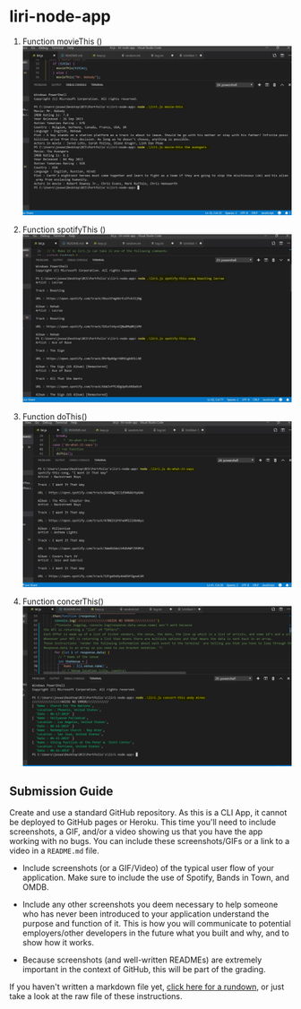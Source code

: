# liri-node-app


1. Function movieThis ()
    !['movie-this'](images/Liri_bot_movieThis.JPG)

2. Function spotifyThis ()
    !['spotify-this-song'](images/Liri_bot_spotifyThis.JPG)

3. Function doThis()
    !['do-what-it-says'](images/Liri_bot_doThis.JPG)

4. Function concerThis()
    !['concert-this'](images/Liri_bot_concertThis.PNG)


<!-- ![GitHub Logo](/images/logo.png) -->
<!-- Format: ![Alt Text](url) -->

## Submission Guide

Create and use a standard GitHub repository. As this is a CLI App, it cannot be deployed to GitHub pages or Heroku. This time you'll need to include screenshots, a GIF, and/or a video showing us that you have the app working with no bugs. You can include these screenshots/GIFs or a link to a video in a `README.md` file.

* Include screenshots (or a GIF/Video) of the typical user flow of your application. Make sure to include the use of Spotify, Bands in Town, and OMDB.

* Include any other screenshots you deem necessary to help someone who has never been introduced to your application understand the purpose and function of it. This is how you will communicate to potential employers/other developers in the future what you built and why, and to show how it works.

* Because screenshots (and well-written READMEs) are extremely important in the context of GitHub, this will be part of the grading.

If you haven't written a markdown file yet, [click here for a rundown](https://guides.github.com/features/mastering-markdown/), or just take a look at the raw file of these instructions.
